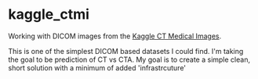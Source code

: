 # kaggle_ctmi
Working with DICOM images from the [Kaggle CT Medical Images](https://www.kaggle.com/kmader/siim-medical-images).

This is one of the simplest DICOM based datasets I could find. I'm taking the goal to be prediction of CT vs CTA.
My goal is to create a simple clean, short solution with a minimum of added 'infrastrcuture'
